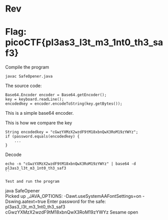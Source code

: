 # Rev

# Flag: picoCTF{pl3as3_l3t_m3_1nt0_th3_saf3}

Compile the program
```
javac SafeOpener.java
```

The source code:

```
Base64.Encoder encoder = Base64.getEncoder();
key = keyboard.readLine();
encodedkey = encoder.encodeToString(key.getBytes());
```

This is a simple base64 encoder.

This is how we compare the key
```
String encodedkey = "cGwzYXMzX2wzdF9tM18xbnQwX3RoM19zYWYz";        
if (password.equals(encodedkey) {
    ...
}
```

Decode
```
echo -n "cGwzYXMzX2wzdF9tM18xbnQwX3RoM19zYWYz" | base64 -d                
pl3as3_l3t_m3_1nt0_th3_saf3
``

Test and run the program
```
java SafeOpener  
Picked up _JAVA_OPTIONS: -Dawt.useSystemAAFontSettings=on -Dswing.aatext=true
Enter password for the safe: pl3as3_l3t_m3_1nt0_th3_saf3
cGwzYXMzX2wzdF9tM18xbnQwX3RoM19zYWYz
Sesame open
```

